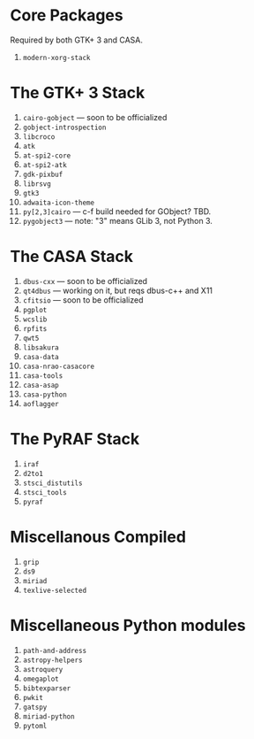 Core Packages
=============

Required by both GTK+ 3 and CASA.

1. `modern-xorg-stack`


The GTK+ 3 Stack
================

1. `cairo-gobject` — soon to be officialized
1. `gobject-introspection`
1. `libcroco`
1. `atk`
1. `at-spi2-core`
1. `at-spi2-atk`
1. `gdk-pixbuf`
1. `librsvg`
1. `gtk3`
1. `adwaita-icon-theme`
1. `py[2,3]cairo` — c-f build needed for GObject? TBD.
1. `pygobject3` — note: "3" means GLib 3, not Python 3.


The CASA Stack
==============

1. `dbus-cxx` — soon to be officialized
1. `qt4dbus` — working on it, but reqs dbus-c++ and X11
1. `cfitsio` — soon to be officialized
1. `pgplot`
1. `wcslib`
1. `rpfits`
1. `qwt5`
1. `libsakura`
1. `casa-data`
1. `casa-nrao-casacore`
1. `casa-tools`
1. `casa-asap`
1. `casa-python`
1. `aoflagger`


The PyRAF Stack
===============

1. `iraf`
1. `d2to1`
1. `stsci_distutils`
1. `stsci_tools`
1. `pyraf`


Miscellanous Compiled
=====================

1. `grip`
1. `ds9`
1. `miriad`
1. `texlive-selected`


Miscellaneous Python modules
============================

1. `path-and-address`
1. `astropy-helpers`
1. `astroquery`
1. `omegaplot`
1. `bibtexparser`
1. `pwkit`
1. `gatspy`
1. `miriad-python`
1. `pytoml`

